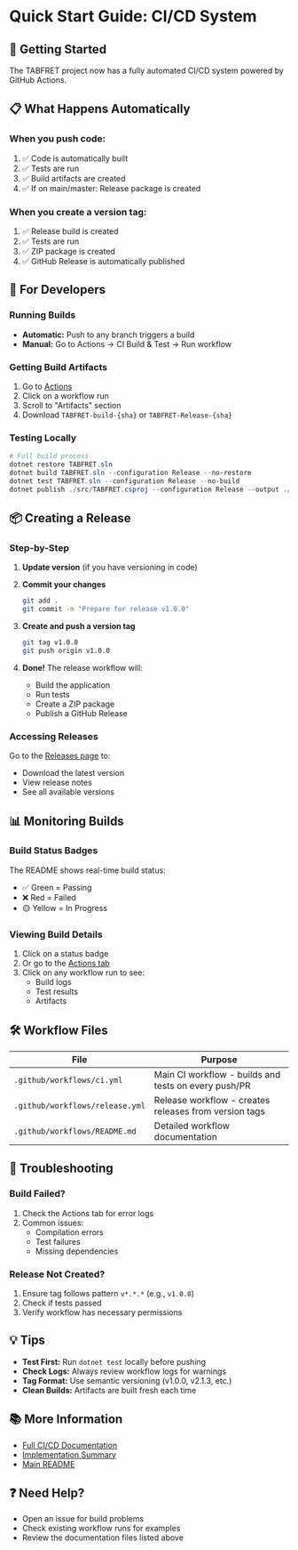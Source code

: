 # Quick Start Guide: CI/CD System

## 🚀 Getting Started

The TABFRET project now has a fully automated CI/CD system powered by GitHub Actions.

## 📋 What Happens Automatically

### When you push code:
1. ✅ Code is automatically built
2. ✅ Tests are run
3. ✅ Build artifacts are created
4. ✅ If on main/master: Release package is created

### When you create a version tag:
1. ✅ Release build is created
2. ✅ Tests are run
3. ✅ ZIP package is created
4. ✅ GitHub Release is automatically published

## 🔧 For Developers

### Running Builds
- **Automatic:** Push to any branch triggers a build
- **Manual:** Go to Actions → CI Build & Test → Run workflow

### Getting Build Artifacts
1. Go to [Actions](https://github.com/GizzZmo/TABFRET/actions)
2. Click on a workflow run
3. Scroll to "Artifacts" section
4. Download `TABFRET-build-{sha}` or `TABFRET-Release-{sha}`

### Testing Locally
```powershell
# Full build process
dotnet restore TABFRET.sln
dotnet build TABFRET.sln --configuration Release --no-restore
dotnet test TABFRET.sln --configuration Release --no-build
dotnet publish ./src/TABFRET.csproj --configuration Release --output ./publish --no-build
```

## 📦 Creating a Release

### Step-by-Step

1. **Update version** (if you have versioning in code)
   
2. **Commit your changes**
   ```bash
   git add .
   git commit -m "Prepare for release v1.0.0"
   ```

3. **Create and push a version tag**
   ```bash
   git tag v1.0.0
   git push origin v1.0.0
   ```

4. **Done!** The release workflow will:
   - Build the application
   - Run tests
   - Create a ZIP package
   - Publish a GitHub Release

### Accessing Releases

Go to the [Releases page](https://github.com/GizzZmo/TABFRET/releases) to:
- Download the latest version
- View release notes
- See all available versions

## 📊 Monitoring Builds

### Build Status Badges
The README shows real-time build status:
- ✅ Green = Passing
- ❌ Red = Failed
- 🟡 Yellow = In Progress

### Viewing Build Details
1. Click on a status badge
2. Or go to the [Actions tab](https://github.com/GizzZmo/TABFRET/actions)
3. Click on any workflow run to see:
   - Build logs
   - Test results
   - Artifacts

## 🛠️ Workflow Files

| File | Purpose |
|------|---------|
| `.github/workflows/ci.yml` | Main CI workflow - builds and tests on every push/PR |
| `.github/workflows/release.yml` | Release workflow - creates releases from version tags |
| `.github/workflows/README.md` | Detailed workflow documentation |

## 🐛 Troubleshooting

### Build Failed?
1. Check the Actions tab for error logs
2. Common issues:
   - Compilation errors
   - Test failures
   - Missing dependencies

### Release Not Created?
1. Ensure tag follows pattern `v*.*.*` (e.g., `v1.0.0`)
2. Check if tests passed
3. Verify workflow has necessary permissions

## 💡 Tips

- **Test First:** Run `dotnet test` locally before pushing
- **Check Logs:** Always review workflow logs for warnings
- **Tag Format:** Use semantic versioning (v1.0.0, v2.1.3, etc.)
- **Clean Builds:** Artifacts are built fresh each time

## 📚 More Information

- [Full CI/CD Documentation](.github/workflows/README.md)
- [Implementation Summary](CI_CD_SUMMARY.md)
- [Main README](README.md)

## ❓ Need Help?

- Open an issue for build problems
- Check existing workflow runs for examples
- Review the documentation files listed above
